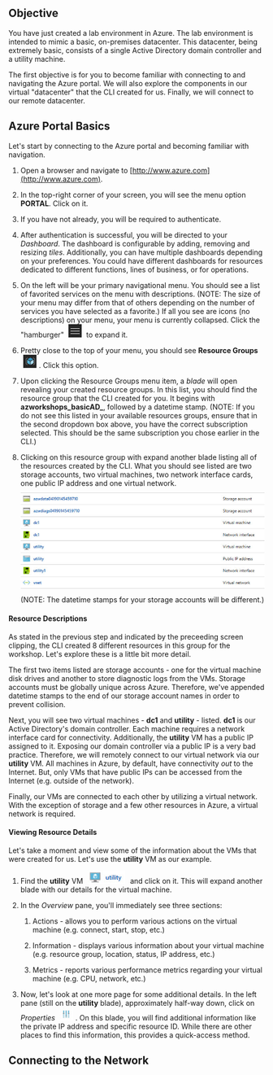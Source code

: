 ## Objective
You have just created a lab environment in Azure.  The lab environment is intended to mimic a basic, on-premises datacenter.  This datacenter, being extremely basic, consists of a single Active Directory domain controller and a utility machine.

The first objective is for you to become familiar with connecting to and navigating the Azure portal.  We will also explore the components in our virtual "datacenter" that the CLI created for us.  Finally, we will connect to our remote datacenter.

## Azure Portal Basics
Let's start by connecting to the Azure portal and becoming familiar with navigation.

  1. Open a browser and navigate to [http://www.azure.com](http://www.azure.com).

  2. In the top-right corner of your screen, you will see the menu option **PORTAL**. Click on it.
  
  3. If you have not already, you will be required to authenticate.
  
  4. After authentication is successful, you will be directed to your _Dashboard_. The dashboard is configurable by adding, removing and resizing _tiles_.  Additionally, you can have multiple dashboards depending on your preferences.  You could have different dashboards for resources dedicated to different functions, lines of business, or for operations.

  5. On the left will be your primary navigational menu. You should see a list of favorited services on the menu with descriptions.  (NOTE: The size of your menu may differ from that of others depending on the number of services you have selected as a favorite.) If all you see are icons (no descriptions) on your menu, your menu is currently collapsed.  Click the "hamburger" <img src="../images/hamburger.jpg" style="display: inline; margin:0px 5px;"/> to expand it. 

  6. Pretty close to the top of your menu, you should see **Resource Groups** <img src="../images/resource_groups_icon.jpg" style="display: inline; margin:0px 5px;"/>. Click this option.

  7. Upon clicking the Resource Groups menu item, a _blade_ will open revealing your created resource groups. In this list, you should find the resource group that the CLI created for you.  It begins with **azworkshops_basicAD_**, followed by a datetime stamp. (NOTE: If you do not see this listed in your available resources groups, ensure that in the second dropdown box above, you have the correct subscription selected.  This should be the same subscription you chose earlier in the CLI.)

  8. Clicking on this resource group with expand another blade listing all of the resources created by the CLI.  What you should see listed are two storage accounts, two virtual machines, two network interface cards, one public IP address and one virtual network. <img src="../images/azworkshops_basicAD_resource_list.jpg" style="margin-top:10px;margin-bottom:10px;box-shadown: 2px 2px 2px #999;" /> (NOTE: The datetime stamps for your storage accounts will be different.)

#### Resource Descriptions
As stated in the previous step and indicated by the preceeding screen clipping, the CLI created 8 different resources in this group for the workshop.  Let's explore these is a little bit more detail.

The first two items listed are storage accounts - one for the virtual machine disk drives and another to store diagnostic logs from the VMs. Storage accounts must be globally unique across Azure.  Therefore, we've appended datetime stamps to the end of our storage account names in order to prevent collision.

Next, you will see two virtual machines - **dc1** and **utility** - listed.  **dc1** is our Active Directory's domain controller. Each machine requires a network interface card for connectivity.  Additionally, the **utility** VM has a public IP assigned to it. Exposing our domain controller via a public IP is a very bad practice.  Therefore, we will remotely connect to our virtual network via our **utility** VM.  All machines in Azure, by default, have connectivity _out_ to the Internet.  But, only VMs that have public IPs can be accessed from the Internet (e.g. outside of the network).

Finally, our VMs are connected to each other by utilizing a virtual network. With the exception of storage and a few other resources in Azure, a virtual network is required.

#### Viewing Resource Details
Let's take a moment and view some of the information about the VMs that were created for us.  Let's use the **utility** VM as our example.

  1. Find the **utility** VM <img src="../images/utility_vm.jpg" style="display: inline; margin:0px 5px;box-shadown: 2px 2px 2px #999;"/> and click on it.  This will expand another blade with our details for the virtual machine.

  2. In the _Overview_ pane, you'll immediately see three sections:

      1. Actions - allows you to perform various actions on the virtual machine (e.g. connect, start, stop, etc.)

      2. Information - displays various information about your virtual machine (e.g. resource group, location, status, IP address, etc.)

      3. Metrics - reports various performance metrics regarding your virtual machine (e.g. CPU, network, etc.)

  3. Now, let's look at one more page for some additional details. In the left pane (still on the **utility** blade), approximately half-way down, click on _Properties_ <img src="../images/properties_icon.jpg" style="display: inline; margin:0px 5px;box-shadown: 2px 2px 2px #999;"/>.  On this blade, you will find additional information like the private IP address and specific resource ID.  While there are other places to find this information, this provides a quick-access method.

## Connecting to the Network